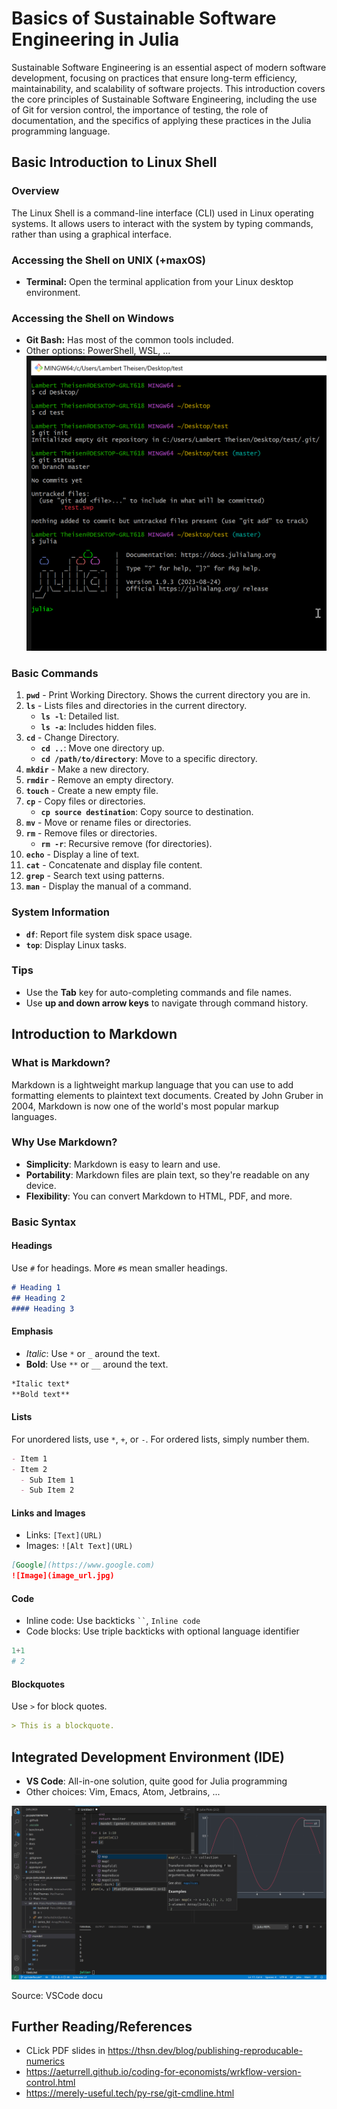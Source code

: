 # Basics of Sustainable Software Engineering in Julia

Sustainable Software Engineering is an essential aspect of modern software development, focusing on practices that ensure long-term efficiency, maintainability, and scalability of software projects. This introduction covers the core principles of Sustainable Software Engineering, including the use of Git for version control, the importance of testing, the role of documentation, and the specifics of applying these practices in the Julia programming language.

## Basic Introduction to Linux Shell

### Overview
The Linux Shell is a command-line interface (CLI) used in Linux operating systems. It allows users to interact with the system by typing commands, rather than using a graphical interface.

### Accessing the Shell on UNIX (+maxOS)
- **Terminal:** Open the terminal application from your Linux desktop environment.

### Accessing the Shell on Windows
- **Git Bash:** Has most of the common tools included.
- Other options: PowerShell, WSL, ...
![Alt text](./figs/git-bash.png)

### Basic Commands
1. **`pwd`** - Print Working Directory. Shows the current directory you are in.
2. **`ls`** - Lists files and directories in the current directory.
   - **`ls -l`**: Detailed list.
   - **`ls -a`**: Includes hidden files.
3. **`cd`** - Change Directory.
   - **`cd ..`**: Move one directory up.
   - **`cd /path/to/directory`**: Move to a specific directory.
4. **`mkdir`** - Make a new directory.
5. **`rmdir`** - Remove an empty directory.
6. **`touch`** - Create a new empty file.
7. **`cp`** - Copy files or directories.
   - **`cp source destination`**: Copy source to destination.
8. **`mv`** - Move or rename files or directories.
9. **`rm`** - Remove files or directories.
   - **`rm -r`**: Recursive remove (for directories).
10. **`echo`** - Display a line of text.
11. **`cat`** - Concatenate and display file content.
12. **`grep`** - Search text using patterns.
13. **`man`** - Display the manual of a command.

### System Information
- **`df`**: Report file system disk space usage.
- **`top`**: Display Linux tasks.

### Tips
- Use the **Tab** key for auto-completing commands and file names.
- Use **up and down arrow keys** to navigate through command history.


## Introduction to Markdown

### What is Markdown?
Markdown is a lightweight markup language that you can use to add formatting elements to plaintext text documents. Created by John Gruber in 2004, Markdown is now one of the world's most popular markup languages.

### Why Use Markdown?
- **Simplicity**: Markdown is easy to learn and use.
- **Portability**: Markdown files are plain text, so they're readable on any device.
- **Flexibility**: You can convert Markdown to HTML, PDF, and more.

### Basic Syntax

#### Headings
Use `#` for headings. More `#`s mean smaller headings.

```markdown
# Heading 1
## Heading 2
#### Heading 3
```

#### Emphasis
- *Italic*: Use `*` or `_` around the text.
- **Bold**: Use `**` or `__` around the text.

```markdown
*Italic text*
**Bold text**
```

#### Lists
For unordered lists, use `*`, `+`, or `-`. For ordered lists, simply number them.

```markdown
- Item 1
- Item 2
  - Sub Item 1
  - Sub Item 2
```

#### Links and Images
- Links: `[Text](URL)`
- Images: `![Alt Text](URL)`

```markdown
[Google](https://www.google.com)
![Image](image_url.jpg)
```

#### Code
- Inline code: Use backticks ` `` `, `Inline code`
- Code blocks: Use triple backticks with optional language identifier
```julia
1+1
# 2
```

#### Blockquotes
Use `>` for block quotes.

```markdown
> This is a blockquote.
```


## Integrated Development Environment (IDE)
- **VS Code**: All-in-one solution, quite good for Julia programming
- Other choices: Vim, Emacs, Atom, Jetbrains, ...

![Alt text](./figs/vscode-julia.png)

Source: VSCode docu

## Further Reading/References

- CLick PDF slides in https://thsn.dev/blog/publishing-reproducable-numerics
- https://aeturrell.github.io/coding-for-economists/wrkflow-version-control.html
- https://merely-useful.tech/py-rse/git-cmdline.html
